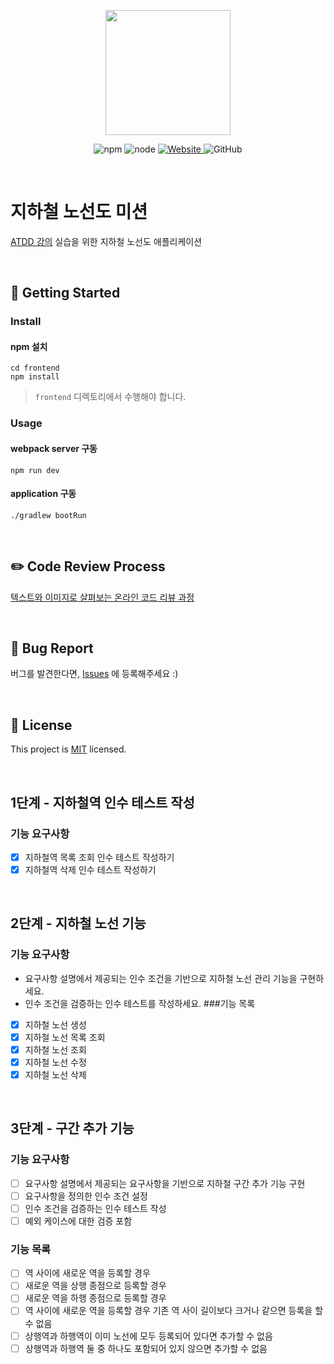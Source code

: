 <p align="center">
    <img width="200px;" src="https://raw.githubusercontent.com/woowacourse/atdd-subway-admin-frontend/master/images/main_logo.png"/>
</p>
<p align="center">
  <img alt="npm" src="https://img.shields.io/badge/npm-6.14.15-blue">
  <img alt="node" src="https://img.shields.io/badge/node-14.18.2-blue">
  <a href="https://edu.nextstep.camp/c/R89PYi5H" alt="nextstep atdd">
    <img alt="Website" src="https://img.shields.io/website?url=https%3A%2F%2Fedu.nextstep.camp%2Fc%2FR89PYi5H">
  </a>
  <img alt="GitHub" src="https://img.shields.io/github/license/next-step/atdd-subway-admin">
</p>

<br>

# 지하철 노선도 미션
[ATDD 강의](https://edu.nextstep.camp/c/R89PYi5H) 실습을 위한 지하철 노선도 애플리케이션

<br>

## 🚀 Getting Started

### Install
#### npm 설치
```
cd frontend
npm install
```
> `frontend` 디렉토리에서 수행해야 합니다.

### Usage
#### webpack server 구동
```
npm run dev
```
#### application 구동
```
./gradlew bootRun
```
<br>

## ✏️ Code Review Process
[텍스트와 이미지로 살펴보는 온라인 코드 리뷰 과정](https://github.com/next-step/nextstep-docs/tree/master/codereview)

<br>

## 🐞 Bug Report

버그를 발견한다면, [Issues](https://github.com/next-step/atdd-subway-admin/issues) 에 등록해주세요 :)

<br>

## 📝 License

This project is [MIT](https://github.com/next-step/atdd-subway-admin/blob/master/LICENSE.md) licensed.

<br>

## 1단계 - 지하철역 인수 테스트 작성

### 기능 요구사항

- [X] 지하철역 목록 조회 인수 테스트 작성하기
- [X] 지하철역 삭제 인수 테스트 작성하기

<br>

## 2단계 - 지하철 노선 기능

### 기능 요구사항
- 요구사항 설명에서 제공되는 인수 조건을 기반으로 지하철 노선 관리 기능을 구현하세요.
- 인수 조건을 검증하는 인수 테스트를 작성하세요.
###기능 목록
- [X] 지하철 노선 생성
- [X] 지하철 노선 목록 조회
- [X] 지하철 노선 조회
- [X] 지하철 노선 수정
- [X] 지하철 노선 삭제

<br>

## 3단계 - 구간 추가 기능
### 기능 요구사항
- [ ] 요구사항 설명에서 제공되는 요구사항을 기반으로 지하철 구간 추가 기능 구현
- [ ] 요구사항을 정의한 인수 조건 설정
- [ ] 인수 조건을 검증하는 인수 테스트 작성
- [ ] 예외 케이스에 대한 검증 포함
### 기능 목록
- [ ] 역 사이에 새로운 역을 등록할 경우
- [ ] 새로운 역을 상행 종점으로 등록할 경우
- [ ] 새로운 역을 하행 종점으로 등록할 경우
- [ ] 역 사이에 새로운 역을 등록할 경우 기존 역 사이 길이보다 크거나 같으면 등록을 할 수 없음
- [ ] 상행역과 하행역이 이미 노선에 모두 등록되어 있다면 추가할 수 없음
- [ ] 상행역과 하행역 둘 중 하나도 포함되어 있지 않으면 추가할 수 없음